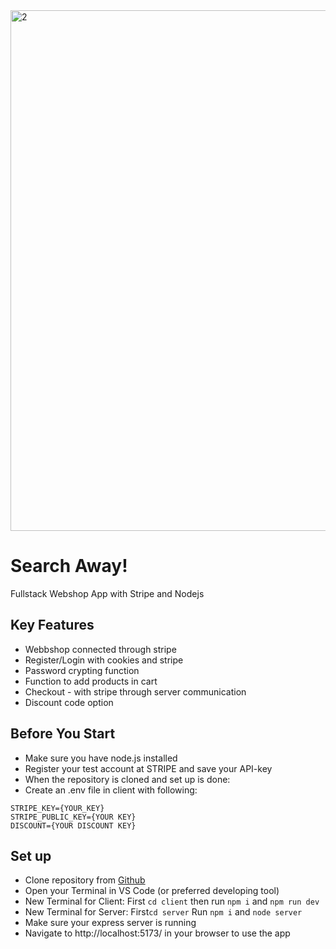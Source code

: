 <img width="833" alt="2" src="https://github.com/billiswruce/shop/assets/98770226/8af26657-32db-473e-b2ab-5c83a1c6c7ed">

# Search Away!

Fullstack Webshop App with Stripe and Nodejs

## Key Features

- Webbshop connected through stripe 
- Register/Login with cookies and stripe
- Password crypting function
- Function to add products in cart
- Checkout - with stripe through server communication
- Discount code option

## Before You Start

- Make sure you have node.js installed
- Register your test account at STRIPE and save your API-key
- When the repository is cloned and set up is done:
- Create an .env file in client with following: 
```plaintext
STRIPE_KEY={YOUR_KEY}
STRIPE_PUBLIC_KEY={YOUR KEY}
DISCOUNT={YOUR DISCOUNT KEY}
```

## Set up
- Clone repository from [Github](https://github.com/billiswruce/flowershop.git)
- Open your Terminal in VS Code (or preferred developing tool)
- New Terminal for Client: First `cd client` then run `npm i` and `npm run dev`
- New Terminal for Server: First`cd server` Run `npm i` and `node server`
- Make sure your express server is running 
- Navigate to http://localhost:5173/ in your browser to use the app

